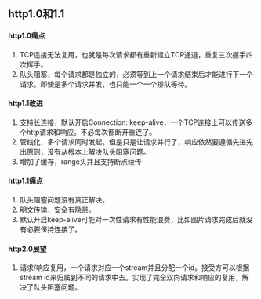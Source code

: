 ## http1.0和1.1 ##

#### http1.0痛点
1. TCP连接无法复用，也就是每次请求都有重新建立TCP通道，重复三次握手四次挥手。
2. 队头阻塞，每个请求都是独立的，必须等到上一个请求结束后才能进行下一个请求。即使是多个请求并发，也只能一个一个排队等待。


#### http1.1改进
1. 支持长连接，默认开启Connection: keep-alive，一个TCP连接上可以传送多个http请求和响应。不必每次都断开重连了。
2. 管线化，多个请求同时发起，但是只是让请求并行了，响应依然要遵循先进先出原则，没有从根本上解决队头阻塞问题。
3. 增加了缓存，range头并且支持断点续传

#### http1.1痛点
1. 队头阻塞问题没有真正解决。
2. 明文传输，安全有隐患。
3. 默认开启keep-alive可能对一次性请求有性能浪费，比如图片请求完成后就没有必要保持连接了。

#### http2.0展望
1. 请求/响应复用，一个请求对应一个stream并且分配一个id。接受方可以根据stream id来归属到不同的请求中去。实现了完全双向请求和响应的复用，解决了队头阻塞问题。